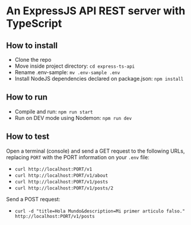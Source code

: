 # An ExpressJS API REST server with TypeScript

## How to install
* Clone the repo
* Move inside project directory: `cd express-ts-api`
* Rename .env-sample: `mv .env-sample .env`
* Install NodeJS dependencies declared on package.json: `npm install`

## How to run
* Compile and run: `npm run start`
* Run on DEV mode using Nodemon: `npm run dev`

## How to test
Open a terminal (console) and send a GET request to the following URLs, replacing `PORT` with the PORT information on your `.env` file:
* `curl http://localhost:PORT/v1`
* `curl http://localhost:PORT/v1/about`
* `curl http://localhost:PORT/v1/posts`
* `curl http://localhost:PORT/v1/posts/2`

Send a POST request:
* `curl -d "title=Hola Mundo&description=Mi primer articulo falso." http://localhost:PORT/v1/posts`
